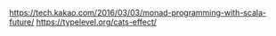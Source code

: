 https://tech.kakao.com/2016/03/03/monad-programming-with-scala-future/
https://typelevel.org/cats-effect/
